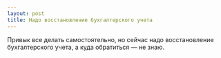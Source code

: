 ```yaml
---
layout: post 
title: Надо восстановление бухгалтерского учета 
--- 
```

Привык все делать самостоятельно, но сейчас надо восстановление бухгалтерского учета, а куда обратиться — не знаю.